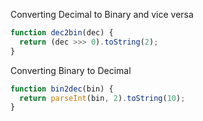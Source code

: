 Converting Decimal to Binary and vice versa

```js
function dec2bin(dec) {
  return (dec >>> 0).toString(2);
}
```

Converting Binary to Decimal

```js
function bin2dec(bin) {
  return parseInt(bin, 2).toString(10);
}
```
